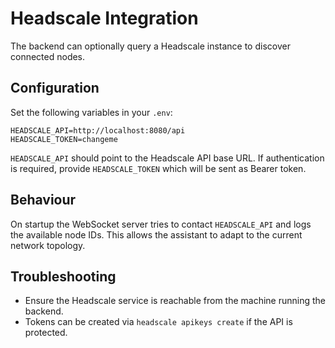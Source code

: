 # Headscale Integration

The backend can optionally query a Headscale instance to discover connected nodes.

## Configuration

Set the following variables in your `.env`:

```env
HEADSCALE_API=http://localhost:8080/api
HEADSCALE_TOKEN=changeme
```

`HEADSCALE_API` should point to the Headscale API base URL. If authentication is required, provide
`HEADSCALE_TOKEN` which will be sent as Bearer token.

## Behaviour

On startup the WebSocket server tries to contact `HEADSCALE_API` and logs the available node IDs. This
allows the assistant to adapt to the current network topology.

## Troubleshooting

- Ensure the Headscale service is reachable from the machine running the backend.
- Tokens can be created via `headscale apikeys create` if the API is protected.
